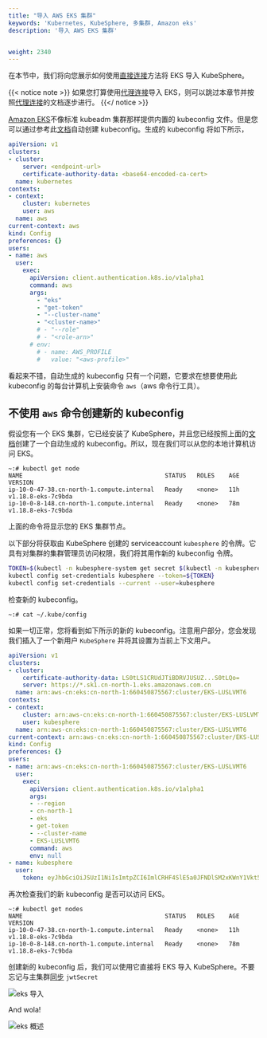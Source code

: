 ```yaml
---
title: "导入 AWS EKS 集群"
keywords: 'Kubernetes, KubeSphere, 多集群, Amazon eks'
description: '导入 AWS EKS 集群'


weight: 2340
---
```


在本节中，我们将向您展示如何使用[直接连接](../../enable-multicluster/direct-connection)方法将 EKS 导入 KubeSphere。

{{< notice note >}}
如果您打算使用[代理连接](../../enable-multicluster/agent-connection)导入 EKS，则可以跳过本章节并按照[代理连接](../../enable-multicluster/agent-connection)的文档逐步进行。
{{</ notice >}}

[Amazon EKS](https://docs.aws.amazon.com/eks/index.html)不像标准 kubeadm 集群那样提供内置的 kubeconfig 文件。但是您可以通过参考此[文档](https://docs.aws.amazon.com/eks/latest/userguide/create-kubeconfig.html)自动创建 kubeconfig。生成的 kubeconfig 将如下所示，

```yaml
apiVersion: v1
clusters:
- cluster:
    server: <endpoint-url>
    certificate-authority-data: <base64-encoded-ca-cert>
  name: kubernetes
contexts:
- context:
    cluster: kubernetes
    user: aws
  name: aws
current-context: aws
kind: Config
preferences: {}
users:
- name: aws
  user:
    exec:
      apiVersion: client.authentication.k8s.io/v1alpha1
      command: aws
      args:
        - "eks"
        - "get-token"
        - "--cluster-name"
        - "<cluster-name>"
        # - "--role"
        # - "<role-arn>"
      # env:
        # - name: AWS_PROFILE
        #   value: "<aws-profile>"
```

看起来不错，自动生成的 kubeconfig 只有一个问题，它要求在想要使用此 kubeconfig 的每台计算机上安装命令 `aws`（aws 命令行工具）。

## 不使用 `aws` 命令创建新的 kubeconfig
假设您有一个 EKS 集群，它已经安装了 KubeSphere，并且您已经按照上面的[文档](https://docs.aws.amazon.com/eks/latest/userguide/create-kubeconfig.html)创建了一个自动生成的 kubeconfig。所以，现在我们可以从您的本地计算机访问 EKS。

```shell
~:# kubectl get node
NAME                                        STATUS   ROLES    AGE   VERSION
ip-10-0-47-38.cn-north-1.compute.internal   Ready    <none>   11h   v1.18.8-eks-7c9bda
ip-10-0-8-148.cn-north-1.compute.internal   Ready    <none>   78m   v1.18.8-eks-7c9bda
```
上面的命令将显示您的 EKS 集群节点。

以下部分将获取由 KubeSphere 创建的 serviceaccount `kubesphere` 的令牌。它具有对集群的集群管理员访问权限，我们将其用作新的 kubeconfig 令牌。

```bash
TOKEN=$(kubectl -n kubesphere-system get secret $(kubectl -n kubesphere-system get sa kubesphere -o jsonpath='{.secrets[0].name}') -o jsonpath='{.data.token}' | base64 -d)
kubectl config set-credentials kubesphere --token=${TOKEN}
kubectl config set-credentials --current --user=kubesphere
```

检查新的 kubeconfig。
```
~:# cat ~/.kube/config
```

如果一切正常，您将看到如下所示的新的 kubeconfig。注意用户部分，您会发现我们插入了一个新用户 `KubeSphere` 并将其设置为当前上下文用户。

```yaml
apiVersion: v1
clusters:
- cluster:
    certificate-authority-data: LS0tLS1CRUdJTiBDRVJUSUZ...S0tLQo=
    server: https://*.sk1.cn-north-1.eks.amazonaws.com.cn
  name: arn:aws-cn:eks:cn-north-1:660450875567:cluster/EKS-LUSLVMT6
contexts:
- context:
    cluster: arn:aws-cn:eks:cn-north-1:660450875567:cluster/EKS-LUSLVMT6
    user: kubesphere
  name: arn:aws-cn:eks:cn-north-1:660450875567:cluster/EKS-LUSLVMT6
current-context: arn:aws-cn:eks:cn-north-1:660450875567:cluster/EKS-LUSLVMT6
kind: Config
preferences: {}
users:
- name: arn:aws-cn:eks:cn-north-1:660450875567:cluster/EKS-LUSLVMT6
  user:
    exec:
      apiVersion: client.authentication.k8s.io/v1alpha1
      args:
      - --region
      - cn-north-1
      - eks
      - get-token
      - --cluster-name
      - EKS-LUSLVMT6
      command: aws
      env: null
- name: kubesphere
  user:
    token: eyJhbGciOiJSUzI1NiIsImtpZCI6ImlCRHF4SlE5a0JFNDlSM2xKWnY1Vkt5NTJrcDNqRS1Ta25IYkg1akhNRmsifQ.eyJpc3M................9KQtFULW544G-FBwURd6ArjgQ3Ay6NHYWZe3gWCHLmag9gF-hnzxequ7oN0LiJrA-al1qGeQv-8eiOFqX3RPCQgbybmix8qw5U6f-Rwvb47-xA
```

再次检查我们的新 kubeconfig 是否可以访问 EKS。
```
~:# kubectl get nodes
NAME                                        STATUS   ROLES    AGE   VERSION
ip-10-0-47-38.cn-north-1.compute.internal   Ready    <none>   11h   v1.18.8-eks-7c9bda
ip-10-0-8-148.cn-north-1.compute.internal   Ready    <none>   78m   v1.18.8-eks-7c9bda
```

创建新的 kubeconfig 后，我们可以使用它直接将 EKS 导入 KubeSphere。不要忘记与主集群[同步](https://github.com/kubesphere/community/blob/master/sig-multicluster/how-to-setup-multicluster-on-kubesphere/README.md#MemberCluster) `jwtSecret`

![eks 导入](/images/docs/eks-kubeconfig.png)

And wola!

![eks 概述](/images/docs/eks-overview.png)
